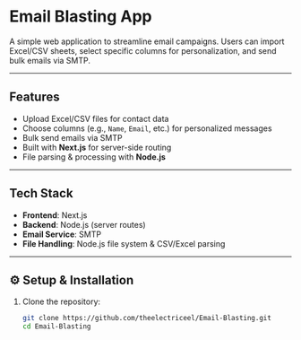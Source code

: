 # Email Blasting App

A simple web application to streamline email campaigns. Users can import Excel/CSV sheets, select specific columns for personalization, and send bulk emails via SMTP.

---

##  Features
- Upload Excel/CSV files for contact data
- Choose columns (e.g., `Name`, `Email`, etc.) for personalized messages
- Bulk send emails via SMTP
- Built with **Next.js** for server-side routing
- File parsing & processing with **Node.js**

---

##  Tech Stack
- **Frontend**: Next.js
- **Backend**: Node.js (server routes)
- **Email Service**: SMTP
- **File Handling**: Node.js file system & CSV/Excel parsing

---

## ⚙️ Setup & Installation

1. Clone the repository:
   ```bash
   git clone https://github.com/theelectriceel/Email-Blasting.git
   cd Email-Blasting
